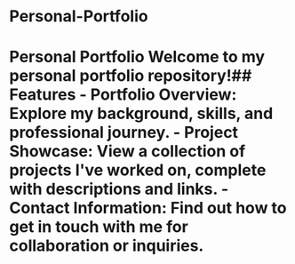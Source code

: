 # Personal-Portfolio
 # Personal Portfolio  Welcome to my personal portfolio repository!## Features  - **Portfolio Overview**: Explore my background, skills, and professional journey. - **Project Showcase**: View a collection of projects I've worked on, complete with descriptions and links. - **Contact Information**: Find out how to get in touch with me for collaboration or inquiries.
